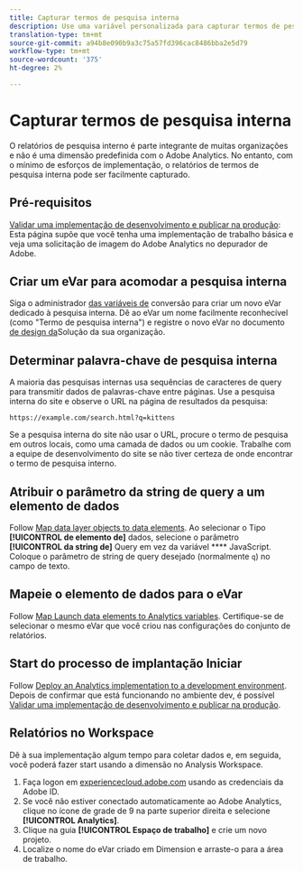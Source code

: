 ```yaml
---
title: Capturar termos de pesquisa interna
description: Use uma variável personalizada para capturar termos de pesquisa interna.
translation-type: tm+mt
source-git-commit: a94b8e090b9a3c75a57fd396cac8486bba2e5d79
workflow-type: tm+mt
source-wordcount: '375'
ht-degree: 2%

---
```



# Capturar termos de pesquisa interna

O relatórios de pesquisa interno é parte integrante de muitas organizações e não é uma dimensão predefinida com o Adobe Analytics. No entanto, com o mínimo de esforços de implementação, o relatórios de termos de pesquisa interna pode ser facilmente capturado.

## Pré-requisitos

[Validar uma implementação de desenvolvimento e publicar na produção](../launch/validate-publish-prod.md): Esta página supõe que você tenha uma implementação de trabalho básica e veja uma solicitação de imagem do Adobe Analytics no depurador de Adobe.

## Criar um eVar para acomodar a pesquisa interna

Siga o administrador [das variáveis de](/help/admin/admin/conversion-var-admin/conversion-var-admin.md) conversão para criar um novo eVar dedicado à pesquisa interna. Dê ao eVar um nome facilmente reconhecível (como &quot;Termo de pesquisa interna&quot;) e registre o novo eVar no documento [de design da](../prepare/solution-design.md)Solução da sua organização.

## Determinar palavra-chave de pesquisa interna

A maioria das pesquisas internas usa sequências de caracteres de query para transmitir dados de palavras-chave entre páginas. Use a pesquisa interna do site e observe o URL na página de resultados da pesquisa:

`https://example.com/search.html?q=kittens`

Se a pesquisa interna do site não usar o URL, procure o termo de pesquisa em outros locais, como uma camada de dados ou um cookie. Trabalhe com a equipe de desenvolvimento do site se não tiver certeza de onde encontrar o termo de pesquisa interno.

## Atribuir o parâmetro da string de query a um elemento de dados

Follow [Map data layer objects to data elements](../launch/layer-to-elements.md). Ao selecionar o Tipo **[!UICONTROL de elemento de]** dados, selecione o parâmetro **[!UICONTROL da string de]** Query em vez da variável **** JavaScript. Coloque o parâmetro de string de query desejado (normalmente `q`) no campo de texto.

## Mapeie o elemento de dados para o eVar

Follow [Map Launch data elements to Analytics variables](../launch/elements-to-variable.md). Certifique-se de selecionar o mesmo eVar que você criou nas configurações do conjunto de relatórios.

## Start do processo de implantação Iniciar

Follow [Deploy an Analytics implementation to a development environment](../launch/deploy-dev.md). Depois de confirmar que está funcionando no ambiente dev, é possível [Validar uma implementação de desenvolvimento e publicar na produção](../launch/validate-publish-prod.md).

## Relatórios no Workspace

Dê à sua implementação algum tempo para coletar dados e, em seguida, você poderá fazer start usando a dimensão no Analysis Workspace.

1. Faça logon em [experiencecloud.adobe.com](https://experiencecloud.adobe.com) usando as credenciais da Adobe ID.
2. Se você não estiver conectado automaticamente ao Adobe Analytics, clique no ícone de grade de 9 na parte superior direita e selecione **[!UICONTROL Analytics]**.
3. Clique na guia **[!UICONTROL Espaço de trabalho]** e crie um novo projeto.
4. Localize o nome do eVar criado em Dimension e arraste-o para a área de trabalho.
